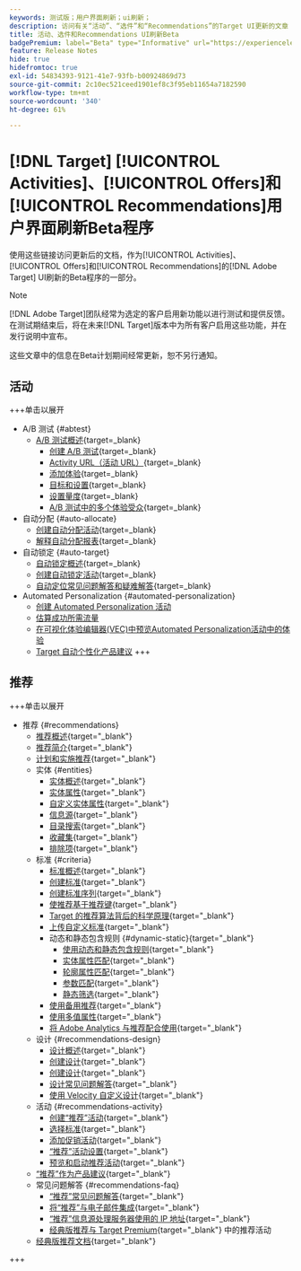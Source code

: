 ```yaml
---
keywords: 测试版；用户界面刷新；ui刷新；
description: 访问有关“活动”、“选件”和“Recommendations”的Target UI更新的文章
title: 活动、选件和Recommendations UI刷新Beta
badgePremium: label="Beta" type="Informative" url="https://experienceleague.adobe.com/docs/target/using/introduction/intro.html?lang=en#beta newtab=true" tooltip="了解 [!DNL Target] Beta计划。"
feature: Release Notes
hide: true
hidefromtoc: true
exl-id: 54834393-9121-41e7-93fb-b00924869d73
source-git-commit: 2c10ec521ceed1901ef8c3f95eb11654a7182590
workflow-type: tm+mt
source-wordcount: '340'
ht-degree: 61%

---
```


# [!DNL Target] [!UICONTROL Activities]、[!UICONTROL Offers]和[!UICONTROL Recommendations]用户界面刷新Beta程序

使用这些链接访问更新后的文档，作为[!UICONTROL Activities]、[!UICONTROL Offers]和[!UICONTROL Recommendations]的[!DNL Adobe Target] UI刷新的Beta程序的一部分。

>[!NOTE]
>
>[!DNL Adobe Target]团队经常为选定的客户启用新功能以进行测试和提供反馈。 在测试期结束后，将在未来[!DNL Target]版本中为所有客户启用这些功能，并在发行说明中宣布。
>
>这些文章中的信息在Beta计划期间经常更新，恕不另行通知。

## 活动

+++单击以展开

* A/B 测试 {#abtest}
   * [A/B 测试概述](c-activities/t-test-ab/test-ab-beta.md){target=_blank}
      * [创建 A/B 测试](c-activities/t-test-ab/t-test-create-ab/test-create-ab-beta.md){target=_blank}
      * [Activity URL（活动 URL）](c-activities/t-test-ab/t-test-create-ab/ab-activity-url-beta.md){target=_blank}
      * [添加体验](c-activities/t-test-ab/t-test-create-ab/ab-add-experience-beta.md){target=_blank}
      * [目标和设置](c-activities/t-test-ab/t-test-create-ab/ab-goals-and-settings-beta.md){target=_blank}
      * [设置量度](c-activities/t-test-ab/t-test-create-ab/ab-set-metrics-beta.md){target=_blank}
      * [A/B 测试中的多个体验受众](c-activities/t-test-ab/t-test-create-ab/target-experience-to-multiple-audiences-beta.md){target=_blank}
* 自动分配 {#auto-allocate}
   * [创建自动分配活动](/help/main/c-activities/automated-traffic-allocation/create-auto-allocate-activity-beta.md){target=_blank}
   * [解释自动分配报表](c-activities/automated-traffic-allocation/determine-winner-beta.md){target=_blank}
* 自动锁定 {#auto-target}
   * [自动锁定概述](/help/main/c-activities/auto-target/auto-target-to-optimize-beta.md){target=_blank}
   * [创建自动锁定活动](/help/main/c-activities/auto-target/create-auto-target-beta.md){target=_blank}
   * [自动定位常见问题解答和疑难解答](/help/main/c-activities/auto-target/auto-target-troubleshooting-faqs.md){target=_blank}
* Automated Personalization {#automated-personalization}
   * [创建 Automated Personalization 活动](/help/main/c-activities/t-automated-personalization/create-ap-activity-beta.md)
   * [估算成功所需流量](https://experienceleague.adobe.com/en/docs/target/using/activities/automated-personalization/ap-traffic-estimator-beta)
   * [在可视化体验编辑器(VEC)中预览Automated Personalization活动中的体验](https://experienceleague.adobe.com/en/docs/target/using/activities/automated-personalization/ap-preview-experiences-beta)
   * [Target 自动个性化产品建议](https://experienceleague.adobe.com/en/docs/target/using/activities/automated-personalization/ap-target-offers)
+++

<!-- 
* Automated Personalization {#automated-personalization}
   * [Create an Automated Personalization activity](c-activities/t-automated-personalization/create-ap-activity-beta.md){target=_blank}
   * [Estimate the traffic required for success](c-activities/t-automated-personalization/ap-traffic-estimator-beta.md){target=_blank}
   * [Preview experiences for an Automated Personalization test](c-activities/t-automated-personalization/ap-preview-experiences-beta.md){target=_blank}
   * [Target Automated Personalization offers](c-activities/t-automated-personalization/ap-target-offers.md){target=_blank}
   * [Manage exclusions](c-activities/t-automated-personalization/managing-exclusions-beta.md){target=_blank}
   * [Offer reporting groups in Automated Personalization](/help/main/c-activities/t-automated-personalization/offer-reporting-groups-in-automated-personalization.md){target=_blank}
   * [Select the control for your Automated Personalization or Auto-Target activity](c-activities/t-automated-personalization/experience-as-control.md){target=_blank}
   * [Automated Personalization FAQ](c-activities/t-automated-personalization/automated-personalization-faq.md){target=_blank}
   * [Troubleshoot Automated Personalization](c-activities/t-automated-personalization/ap-trouble.md){target=_blank}
* Experience Targeting {#experience-targeting}
   * [Experience Targeting overview](c-activities/t-experience-target/experience-target.md){target=_blank}
   * Create an Experience Targeting activity {#create-targeting}
      * [Create an activity](c-activities/t-experience-target/t-xt-create/xt-create.md){target=_blank}
      * [Activity URL](c-activities/t-experience-target/t-xt-create/xt-activity-url.md){target=_blank}
      * [Create an experience](c-activities/t-experience-target/t-xt-create/xt-add-experience.md){target=_blank}
      * [Switching experiences in Experience Targeting](c-activities/t-experience-target/t-xt-create/xt-switching-experiences.md){target=_blank}
      * [Goals and settings](c-activities/t-experience-target/t-xt-create/xt-goals-and-settings.md){target=_blank}
      * [Set metrics](c-activities/t-experience-target/t-xt-create/xt-set-metrics.md){target=_blank}
* Multivariate Test {#multivariate-test}
   * [Multivariate Test overview](c-activities/c-multivariate-testing/multivariate-testing.md){target=_blank}
   * [Multivariate Test best practices](c-activities/c-multivariate-testing/best-practices.md){target=_blank}
   * [Plan a Multivariate Test](c-activities/c-multivariate-testing/plan-mvt.md){target=_blank}
   * Create a Multivariate Test {#create-mvt}
      * [Create a test](c-activities/c-multivariate-testing/t-create-multivariate-test/create-multivariate-test.md){target=_blank}
      * [Activity URL](c-activities/c-multivariate-testing/t-create-multivariate-test/url.md){target=_blank}
      * [Create combinations](c-activities/c-multivariate-testing/t-create-multivariate-test/add-offers.md){target=_blank}
      * [Preview experiences for a Multivariate Test](c-activities/c-multivariate-testing/t-create-multivariate-test/preview-experiences.md){target=_blank}
      * [Estimate the traffic required for a successful test](c-activities/c-multivariate-testing/t-create-multivariate-test/traffic-estimator.md){target=_blank}
      * [Test summary](c-activities/c-multivariate-testing/t-create-multivariate-test/test-summary.md){target=_blank}
      * [Goals and settings](c-activities/c-multivariate-testing/t-create-multivariate-test/goals-and-settings.md){target=_blank}
      * [Set metrics](c-activities/c-multivariate-testing/t-create-multivariate-test/mvt-set-metrics.md){target=_blank}
      * [Troubleshoot Multivariate Tests](c-activities/c-multivariate-testing/t-create-multivariate-test/troubleshooting.md){target=_blank}
* [Recommendations activity](c-activities/recommendations-activity.md){target=_blank}
* [Edit an activity or save as draft](c-activities/edit-activity.md){target=_blank}
* [Priority](c-activities/priority.md){target=_blank}
* [Activity settings](c-activities/activity-settings.md){target=_blank}
* Success metrics {#success-metrics}
   * [Success metrics](c-activities/r-success-metrics/success-metrics.md){target=_blank}
   * [Click tracking](c-activities/r-success-metrics/click-tracking.md){target=_blank}
   * [Capture score](c-activities/r-success-metrics/capture-score.md){target=_blank}
* [Activity change log](c-activities/change-log.md){target=_blank}
* Troubleshoot activities {#troubleshoot-activities}
   * [Troubleshoot activities overview](c-activities/c-troubleshooting-activities/troubleshooting-activities.md){target=_blank}
   * [Troubleshoot content delivery](c-activities/c-troubleshooting-activities/content-trouble.md){target=_blank}
* Activity QA {#activity-qa}
   * [Activity QA overview](c-activities/c-activity-qa/activity-qa.md){target=_blank}
   * [Activity QA bookmarklet](c-activities/c-activity-qa/activity-qa-bookmark.md){target=_blank}
   * [Use Activity QA with server-side delivery](c-activities/c-activity-qa/use-qa-mode-with-server-side-delivery.md){target=_blank}-->

## 推荐

+++单击以展开

* 推荐 {#recommendations}
   * [推荐概述](c-recommendations/recommendations.md){target="_blank"}
   * [推荐简介](c-recommendations/introduction-to-recommendations.md){target="_blank"}
   * [计划和实施推荐](c-recommendations/plan-implement.md){target="_blank"}
   * 实体 {#entities}
      * [实体概述](c-recommendations/c-products/products.md){target="_blank"}
      * [实体属性](c-recommendations/c-products/entity-attributes.md){target="_blank"}
      * [自定义实体属性](c-recommendations/c-products/custom-entity-attributes.md){target="_blank"}
      * [信息源](/help/main/c-recommendations/c-products/feeds-beta.md){target="_blank"}
      * [目录搜索](/help/main/c-recommendations/c-products/catalog-search-beta.md){target="_blank"}
      * [收藏集](/help/main/c-recommendations/c-products/collections-beta.md){target="_blank"}
      * [排除项](/help/main/c-recommendations/c-products/exclusions-beta.md){target="_blank"}
   * 标准 {#criteria}
      * [标准概述](/help/main/c-recommendations/c-algorithms/algorithms-beta.md){target="_blank"}
      * [创建标准](/help/main/c-recommendations/c-algorithms/create-new-algorithm-beta.md){target="_blank"}
      * [创建标准序列](/help/main/c-recommendations/c-algorithms/create-criteria-sequence-beta.md){target="_blank"}
      * [使推荐基于推荐键](/help/main/c-recommendations/c-algorithms/base-the-recommendation-on-a-recommendation-key-beta.md){target="_blank"}
      * [Target 的推荐算法背后的科学原理](/help/main/c-recommendations/c-algorithms/recommendations-algorithms.md){target="_blank"}
      * [上传自定义标准](/help/main/c-recommendations/c-algorithms/recommendations-csv-beta.md){target="_blank"}
      * 动态和静态包含规则 {#dynamic-static}{target="_blank"}
         * [使用动态和静态包含规则](/help/main/c-recommendations/c-algorithms/use-dynamic-and-static-inclusion-rules-beta.md){target="_blank"}
         * [实体属性匹配](/help/main/c-recommendations/c-algorithms/entity-attribute-matching-beta.md){target="_blank"}
         * [轮廓属性匹配](/help/main/c-recommendations/c-algorithms/profile-attribute-matching-beta.md){target="_blank"}
         * [参数匹配](/help/main/c-recommendations/c-algorithms/parameter-matching-beta.md){target="_blank"}
         * [静态筛选](/help/main/c-recommendations/c-algorithms/static-value-beta.md){target="_blank"}
      * [使用备用推荐](/help/main/c-recommendations/c-algorithms/backup-recs-beta.md){target="_blank"}
      * [使用多值属性](/help/main/c-recommendations/c-algorithms/work-with-multi-value-attributes-beta.md){target="_blank"}
      * [将 Adobe Analytics 与推荐配合使用](/help/main/c-recommendations/c-algorithms/use-adobe-analytics-with-recommendations-beta.md){target="_blank"}
   * 设计 {#recommendations-design}
      * [设计概述](c-recommendations/c-design-overview/design-overview.md){target="_blank"}
      * [创建设计](c-recommendations/c-design-overview/create-design.md){target="_blank"}
      * [创建设计](/help/main/c-recommendations/c-design-overview/create-design-beta.md){target="_blank"}
      * [设计常见问题解答](c-recommendations/c-design-overview/template-faq.md){target="_blank"}
      * [使用 Velocity 自定义设计](c-recommendations/c-design-overview/customizing-a-template.md){target="_blank"}
   * 活动 {#recommendations-activity}
      * [创建“推荐”活动](c-recommendations/t-create-recs-activity/create-recs-activity.md){target="_blank"}
      * [选择标准](c-recommendations/t-create-recs-activity/algo-select-recs.md){target="_blank"}
      * [添加促销活动](c-recommendations/t-create-recs-activity/adding-promotions.md){target="_blank"}
      * [“推荐”活动设置](c-recommendations/t-create-recs-activity/recs-activity-settings.md){target="_blank"}
      * [预览和启动推荐活动](/help/main/c-recommendations/t-create-recs-activity/previewing-and-launching-your-recommendations-activity.md){target="_blank"}
   * [“推荐”作为产品建议](c-recommendations/recommendations-as-an-offer.md){target="_blank"}
   * 常见问题解答 {#recommendations-faq}
      * [“推荐”常见问题解答](c-recommendations/c-recommendations-faq/recommendations-faq.md){target="_blank"}
      * [将“推荐”与电子邮件集成](c-recommendations/c-recommendations-faq/integrating-recs-email.md){target="_blank"}
      * [“推荐”信息源处理服务器使用的 IP 地址](c-recommendations/c-recommendations-faq/ip-addresses-marketing-cloud.md){target="_blank"}
      * [经典版推荐与 Target Premium](c-recommendations/c-recommendations-faq/recommendations-classic-versus-recommendations-activities-target-premium.md){target="_blank"} 中的推荐活动
   * [经典版推荐文档](/help/main/c-recommendations/recommendations-classic-documentaton.md){target="_blank"}

+++
